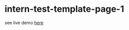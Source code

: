 # intern-test-template-page-1
see live demo [here](https://abobakrh.github.io/intern-test-template-page-1/)
